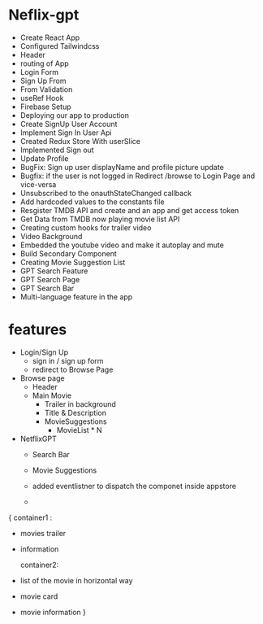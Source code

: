 
# Neflix-gpt

- Create React App
- Configured Tailwindcss
- Header
- routing of App
- Login Form
- Sign Up From
- From Validation
- useRef Hook
- Firebase Setup
- Deploying our app to production
- Create SignUp User Account
- Implement Sign In User Api
- Created Redux Store With userSlice
- Implemented Sign out
- Update Profile
- BugFix: Sign up user displayName and profile picture update
- Bugfix: if the user is not logged in Redirect /browse to Login Page and vice-versa
- Unsubscribed to the onauthStateChanged callback
- Add hardcoded values to the constants file
- Resgister TMDB API and create and an app and get access token
- Get Data from TMDB now playing movie list API
- Creating custom hooks for trailer video
- Video Background
- Embedded the youtube video and make it autoplay and mute
- Build Secondary Component
- Creating Movie Suggestion List
- GPT Search Feature
- GPT Search Page
- GPT Search Bar
- Multi-language feature in the app



# features
- Login/Sign Up
    - sign in / sign up form
    - redirect to Browse Page
- Browse page
   - Header
   - Main Movie 
       - Trailer in background
       - Title & Description
       - MovieSuggestions
           - MovieList * N
- NetflixGPT 
    - Search Bar
    - Movie Suggestions



    - added eventlistner to dispatch the componet inside appstore
    - 
    



{ 
    container1 :
- movies trailer
- information

    container2: 
- list of the movie in horizontal way
- movie card
- movie information
}